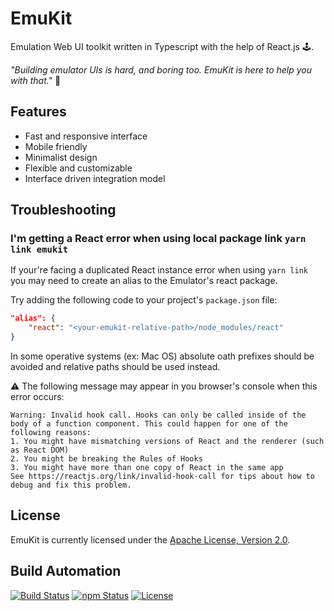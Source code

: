 # EmuKit

Emulation Web UI toolkit written in Typescript with the help of React.js 🕹️.

*"Building emulator UIs is hard, and boring too. EmuKit is here to help you with that."* 🤖

## Features

* Fast and responsive interface
* Mobile friendly
* Minimalist design
* Flexible and customizable
* Interface driven integration model

## Troubleshooting

### I'm getting a React error when using local package link `yarn link emukit`

If your're facing a duplicated React instance error when using `yarn link` you may need to create an alias to the Emulator's react package.

Try adding the following code to your project's `package.json` file:

```json
"alias": {
    "react": "<your-emukit-relative-path>/node_modules/react"
}
```

In some operative systems (ex: Mac OS) absolute oath prefixes should be avoided and relative paths should be used instead.

⚠️ The following message may appear in you browser's console when this error occurs:

```text
Warning: Invalid hook call. Hooks can only be called inside of the body of a function component. This could happen for one of the following reasons:
1. You might have mismatching versions of React and the renderer (such as React DOM)
2. You might be breaking the Rules of Hooks
3. You might have more than one copy of React in the same app
See https://reactjs.org/link/invalid-hook-call for tips about how to debug and fix this problem.
```

## License

EmuKit is currently licensed under the [Apache License, Version 2.0](http://www.apache.org/licenses/).

## Build Automation

[![Build Status](https://github.com/joamag/emukit/workflows/Main%20Workflow/badge.svg)](https://github.com/joamag/emukit/actions)
[![npm Status](https://img.shields.io/npm/v/emukit.svg)](https://www.npmjs.com/package/emukit)
[![License](https://img.shields.io/badge/license-Apache%202.0-blue.svg)](https://www.apache.org/licenses/)

